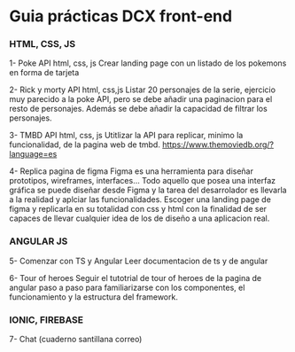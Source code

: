 # Guia prácticas DCX front-end

### HTML, CSS, JS

1- Poke API html, css, js
Crear landing page con un listado de los pokemons en forma de tarjeta

2- Rick y morty API html, css,js
Listar 20 personajes de la serie, ejercicio muy parecido a la poke API, pero se debe añadir una paginacion para el resto de personajes. Además se debe añadir la capacidad de filtrar los personajes.

3- TMBD API html, css, js
Utitlizar la API para replicar, minimo la funcionalidad, de la pagina web de tmbd.
https://www.themoviedb.org/?language=es

4- Replica pagina de figma
Figma es una herramienta para diseñar prototipos, wireframes, interfaces… Todo aquello que posea una interfaz gráfica se puede diseñar desde Figma y la tarea del desarrolador es llevarla a la realidad y aplciar las funcionalidades.
Escoger una landing page de figma y replicarla en su totalidad con css y html con la finalidad de ser capaces de llevar cualquier idea de los de diseño a una aplicacion real.

### ANGULAR JS

5- Comenzar con TS y Angular
Leer documentacion de ts y de angular

6- Tour of heroes
Seguir el tutotrial de tour of heroes de la pagina de angular paso a paso para familiarizarse con los componentes, el funcionamiento y la estructura del framework.

### IONIC, FIREBASE

7- Chat (cuaderno santillana correo)
